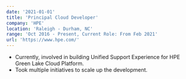 ```yaml
---
date: '2021-01-01'
title: 'Principal Cloud Developer'
company: 'HPE'
location: 'Raleigh - Durham, NC'
range: 'Oct 2016 - Present, Current Role: From Feb 2021'
url: 'https://www.hpe.com/'
---
```


- Currently, involved in building Unified Support Experience for HPE Green Lake Cloud Platform.
- Took multiple initiatives to scale up the development.
